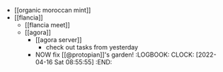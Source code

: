 - [[organic moroccan mint]]
- [[flancia]]
	- [[flancia meet]]
	- [[agora]]
		- [[agora server]]
			- check out tasks from yesterday
		- NOW fix [[@protopian]]'s garden!
		  :LOGBOOK:
		  CLOCK: [2022-04-16 Sat 08:55:55]
		  :END: